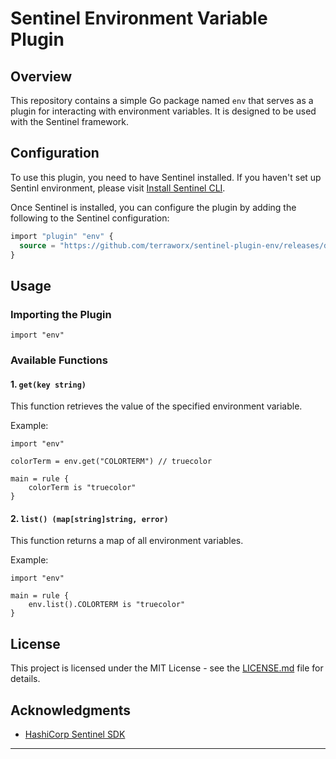# Sentinel Environment Variable Plugin

## Overview

This repository contains a simple Go package named `env` that serves as a plugin for interacting with environment variables. It is designed to be used with the Sentinel framework.

## Configuration

To use this plugin, you need to have Sentinel installed. If you haven't set up Sentinl environment, please visit [Install Sentinel CLI](https://docs.hashicorp.com/sentinel/intro/getting-started/install).

Once Sentinel is installed, you can configure the plugin by adding the following to the Sentinel configuration:

```terraform
import "plugin" "env" {
  source = "https://github.com/terraworx/sentinel-plugin-env/releases/download/v0.0.2/sentinel-env-v0.0.2-linux-amd64"
}
```

## Usage

### Importing the Plugin

```sentinel
import "env"
```

### Available Functions

#### 1. `get(key string) `

This function retrieves the value of the specified environment variable.

Example:

```sentinel
import "env"

colorTerm = env.get("COLORTERM") // truecolor

main = rule {
    colorTerm is "truecolor"
}
```

#### 2. `list() (map[string]string, error)`

This function returns a map of all environment variables.

Example:

```sentinel
import "env"

main = rule {
    env.list().COLORTERM is "truecolor"
}
```

## License

This project is licensed under the MIT License - see the [LICENSE.md](LICENSE.md) file for details.

## Acknowledgments

- [HashiCorp Sentinel SDK](https://github.com/hashicorp/sentinel-sdk)

---